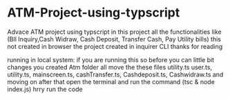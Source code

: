 # ATM-Project-using-typscript
Advace ATM project using typscript in this project all the functionalities like (BIl Inquiry,Cash Widraw, Cash Deposit, Transfer Cash, Pay Utility bills) this not created  in browser the project created in inquirer CLI thanks for reading

running in local system:
if you are running this so before you can little bit changes you created Atm folder all move the these files utility.ts user.ts, utility.ts, mainscreen.ts, cashTransfer.ts, Cashdeposit.ts,
Cashwidraw.ts and moving on after that open the terminal and run the command (tsc & node index.js) hrry run the code
